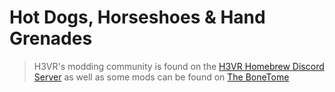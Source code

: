 # Hot Dogs, Horseshoes & Hand Grenades

> H3VR's modding community is found on the [H3VR Homebrew Discord Server](https://discord.gg/83yTrfr) as well as some mods can be found on [The BoneTome](https://bonetome.com/h3vr/)